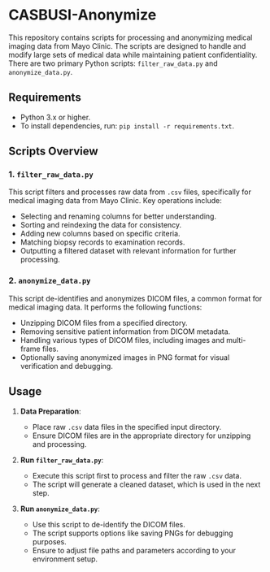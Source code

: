 # CASBUSI-Anonymize

This repository contains scripts for processing and anonymizing medical imaging data from Mayo Clinic. The scripts are designed to handle and modify large sets of medical data while maintaining patient confidentiality. There are two primary Python scripts: `filter_raw_data.py` and `anonymize_data.py`.

## Requirements

- Python 3.x or higher.
- To install dependencies, run: `pip install -r requirements.txt`.

## Scripts Overview

### 1. `filter_raw_data.py`

This script filters and processes raw data from `.csv` files, specifically for medical imaging data from Mayo Clinic. Key operations include:

- Selecting and renaming columns for better understanding.
- Sorting and reindexing the data for consistency.
- Adding new columns based on specific criteria.
- Matching biopsy records to examination records.
- Outputting a filtered dataset with relevant information for further processing.

### 2. `anonymize_data.py`

This script de-identifies and anonymizes DICOM files, a common format for medical imaging data. It performs the following functions:

- Unzipping DICOM files from a specified directory.
- Removing sensitive patient information from DICOM metadata.
- Handling various types of DICOM files, including images and multi-frame files.
- Optionally saving anonymized images in PNG format for visual verification and debugging.

## Usage

1. **Data Preparation**: 
   - Place raw `.csv` data files in the specified input directory.
   - Ensure DICOM files are in the appropriate directory for unzipping and processing.

2. **Run `filter_raw_data.py`**: 
   - Execute this script first to process and filter the raw `.csv` data.
   - The script will generate a cleaned dataset, which is used in the next step.

3. **Run `anonymize_data.py`**: 
   - Use this script to de-identify the DICOM files.
   - The script supports options like saving PNGs for debugging purposes.
   - Ensure to adjust file paths and parameters according to your environment setup.
